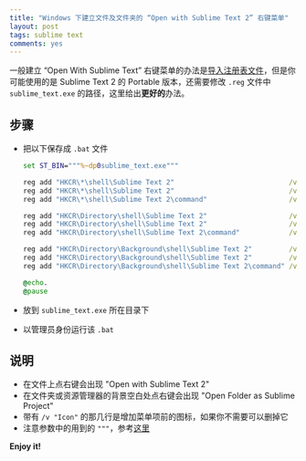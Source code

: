 ```yaml
---
title: "Windows 下建立文件及文件夹的 “Open with Sublime Text 2” 右键菜单"
layout: post
tags: sublime text
comments: yes
---
```


一般建立 “Open With Sublime Text” 右键菜单的办法是[导入注册表文件](http://superuser.com/questions/412312/can-i-right-click-a-folder-in-windows-7-and-choose-open-with-sublime-text)，但是你可能使用的是 Sublime Text 2 的 Portable 版本，还需要修改 `.reg` 文件中 `sublime_text.exe` 的路径，这里给出**更好的**办法。

## 步骤

- 把以下保存成 `.bat` 文件

  ```bat
  set ST_BIN="""%~dp0sublime_text.exe"""

  reg add "HKCR\*\shell\Sublime Text 2"                            /ve       /d "Open with Sublime Text 2"       /f
  reg add "HKCR\*\shell\Sublime Text 2"                            /v "Icon" /d "%ST_BIN%,0"                     /f
  reg add "HKCR\*\shell\Sublime Text 2\command"                    /ve       /d "%ST_BIN% """%%1""""             /f

  reg add "HKCR\Directory\shell\Sublime Text 2"                    /ve       /d "Open Folder as Sublime Project" /f
  reg add "HKCR\Directory\shell\Sublime Text 2"                    /v "Icon" /d "%ST_BIN%,0"                     /f
  reg add "HKCR\Directory\shell\Sublime Text 2\command"            /ve       /d "%ST_BIN% """%%V""""             /f

  reg add "HKCR\Directory\Background\shell\Sublime Text 2"         /ve       /d "Open Folder as Sublime Project" /f
  reg add "HKCR\Directory\Background\shell\Sublime Text 2"         /v "Icon" /d "%ST_BIN%,0"                     /f
  reg add "HKCR\Directory\Background\shell\Sublime Text 2\command" /ve       /d "%ST_BIN% """%%V""""             /f

  @echo.
  @pause
  ```

- 放到 `sublime_text.exe` 所在目录下
- 以管理员身份运行该 `.bat`

## 说明

- 在文件上点右键会出现 "Open with Sublime Text 2"
- 在文件夹或资源管理器的背景空白处点右键会出现 "Open Folder as Sublime Project"
- 带有 `/v "Icon"` 的那几行是增加菜单项前的图标，如果你不需要可以删掉它
- 注意参数中的用到的 `"""`，参考[这里](http://stackoverflow.com/questions/7760545/cmd-escape-double-quotes-in-parameter)

**Enjoy it!**